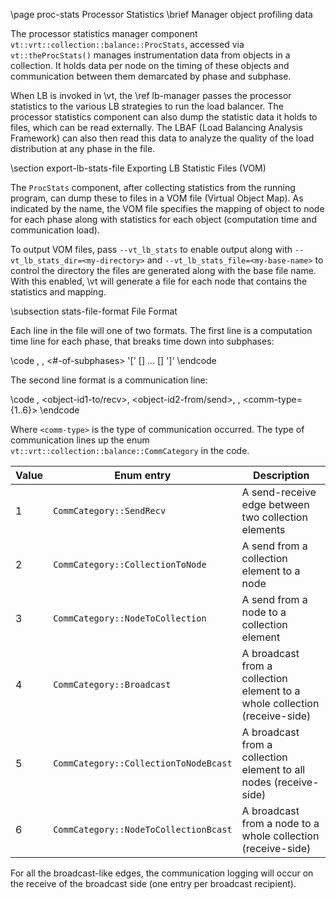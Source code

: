 \page proc-stats Processor Statistics
\brief Manager object profiling data

The processor statistics manager component
`vt::vrt::collection::balance::ProcStats`, accessed via `vt::theProcStats()`
manages instrumentation data from objects in a collection. It holds data per
node on the timing of these objects and communication between them demarcated by
phase and subphase.

When LB is invoked in \vt, the \ref lb-manager passes the processor
statistics to the various LB strategies to run the load balancer. The processor
statistics component can also dump the statistic data it holds to files, which
can be read externally. The LBAF (Load Balancing Analysis Framework) can also
then read this data to analyze the quality of the load distribution at any phase
in the file.

\section export-lb-stats-file Exporting LB Statistic Files (VOM)

The `ProcStats` component, after collecting statistics from the running program,
can dump these to files in a VOM file (Virtual Object Map). As indicated by the
name, the VOM file specifies the mapping of object to node for each phase along
with statistics for each object (computation time and communication load).

To output VOM files, pass `--vt_lb_stats` to enable output along with
`--vt_lb_stats_dir=<my-directory>` and `--vt_lb_stats_file=<my-base-name>` to
control the directory the files are generated along with the base file
name. With this enabled, \vt will generate a file for each node that contains
the statistics and mapping.

\subsection stats-file-format File Format

Each line in the file will one of two formats. The first line is a computation
time line for each phase, that breaks time down into subphases:

\code
<phase>, <object-id>, <time-in-seconds> <#-of-subphases> '[' [<subphase-time-1>] ... [<subphase-time-N>] ']'
\endcode

The second line format is a communication line:

\code
<phase>, <object-id1-to/recv>, <object-id2-from/send>, <num-bytes>, <comm-type={1..6}>
\endcode


Where `<comm-type>` is the type of communication occurred. The type of
communication lines up the enum `vt::vrt::collection::balance::CommCategory` in
the code.

| Value | Enum entry | Description |
| ----- | ---------- | ----------- |
| 1     | `CommCategory::SendRecv` | A send-receive edge between two collection elements |
| 2     | `CommCategory::CollectionToNode` | A send from a collection element to a node |
| 3     | `CommCategory::NodeToCollection` | A send from a node to a collection element |
| 4     | `CommCategory::Broadcast` | A broadcast from a collection element to a whole collection (receive-side) |
| 5     | `CommCategory::CollectionToNodeBcast` | A broadcast from a collection element to all nodes (receive-side) |
| 6     | `CommCategory::NodeToCollectionBcast` | A broadcast from a node to a whole collection (receive-side) |

For all the broadcast-like edges, the communication logging will occur on the
receive of the broadcast side (one entry per broadcast recipient).
